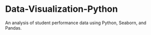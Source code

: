 # Data-Visualization-Python
An analysis of student performance data using Python, Seaborn, and Pandas.
